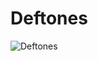 # Deftones

![Deftones](http://assets.farmhouse.co/publishing/1-shoot-it-yourself/images/deftones-1.jpg)
